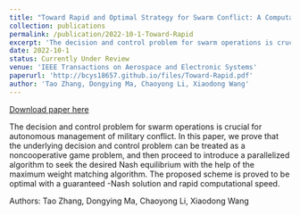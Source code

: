 ```yaml
---
title: "Toward Rapid and Optimal Strategy for Swarm Conflict: A Computational Game Approach"
collection: publications
permalink: /publication/2022-10-1-Toward-Rapid
excerpt: 'The decision and control problem for swarm operations is crucial for autonomous management of military conflict. In this paper, we prove that the underlying decision and control problem can be treated as a noncooperative game problem, and then proceed to introduce a parallelized algorithm to seek the desired Nash equilibrium with the help of the maximum weight matching algorithm. The proposed scheme is proved to be optimal with a guaranteed -Nash solution and rapid computational speed. '
date: 2022-10-1
status: Currently Under Review
venue: 'IEEE Transactions on Aerospace and Electronic Systems'
paperurl: 'http://bcys18657.github.io/files/Toward-Rapid.pdf'
author: 'Tao Zhang, Dongying Ma, Chaoyong Li, Xiaodong Wang'
---
```


<a href='http://bcys18657.github.io/files/Toward-Rapid.pdf'>Download paper here</a>

The decision and control problem for swarm operations is crucial for autonomous management of military conflict. In this paper, we prove that the underlying decision and control problem can be treated as a noncooperative game problem, and then proceed to introduce a parallelized algorithm to seek the desired Nash equilibrium with the help of the maximum weight matching algorithm. The proposed scheme is proved to be optimal with a guaranteed -Nash solution and rapid computational speed. 

Authors: Tao Zhang, Dongying Ma, Chaoyong Li, Xiaodong Wang